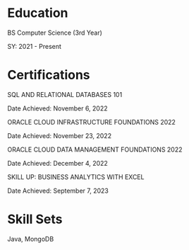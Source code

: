 # Education
BS Computer Science (3rd Year)

SY: 2021 - Present


# Certifications
SQL AND RELATIONAL DATABASES 101

Date Achieved: November 6, 2022

ORACLE CLOUD INFRASTRUCTURE FOUNDATIONS 2022 

Date Achieved: November 23, 2022

ORACLE CLOUD DATA MANAGEMENT FOUNDATIONS 2022

Date Achieved: December 4, 2022

SKILL UP: BUSINESS ANALYTICS WITH EXCEL

Date Achieved: September 7, 2023


# Skill Sets
Java, MongoDB

